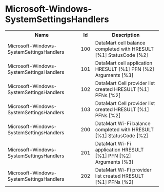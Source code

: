 # Microsoft-Windows-SystemSettingsHandlers

<table>
<colgroup><col/><col/><col/></colgroup>
<tr><th>Name</th><th>Id</th><th>Description</th></tr>
<tr><td>Microsoft-Windows-SystemSettingsHandlers</td><td>100</td><td>DataMart cell balance completed with HRESULT [%1] StatusCode [%2]</td></tr>
<tr><td>Microsoft-Windows-SystemSettingsHandlers</td><td>101</td><td>DataMart cell application HRESULT [%1] PFN [%2] Arguments [%3]</td></tr>
<tr><td>Microsoft-Windows-SystemSettingsHandlers</td><td>102</td><td>DataMart Cell provider list created HRESULT [%1] PFNs [%2]</td></tr>
<tr><td>Microsoft-Windows-SystemSettingsHandlers</td><td>103</td><td>DataMart Cell provider list created HRESULT [%1] PFNs [%2]</td></tr>
<tr><td>Microsoft-Windows-SystemSettingsHandlers</td><td>200</td><td>DataMart Wi-Fi balance completed with HRESULT [%1] StatusCode [%2]</td></tr>
<tr><td>Microsoft-Windows-SystemSettingsHandlers</td><td>201</td><td>DataMart Wi-Fi application HRESULT [%1] PFN [%2] Arguments [%3]</td></tr>
<tr><td>Microsoft-Windows-SystemSettingsHandlers</td><td>202</td><td>DataMart Wi-Fi provider list created HRESULT [%1] PFNs [%2]</td></tr>
</table>
